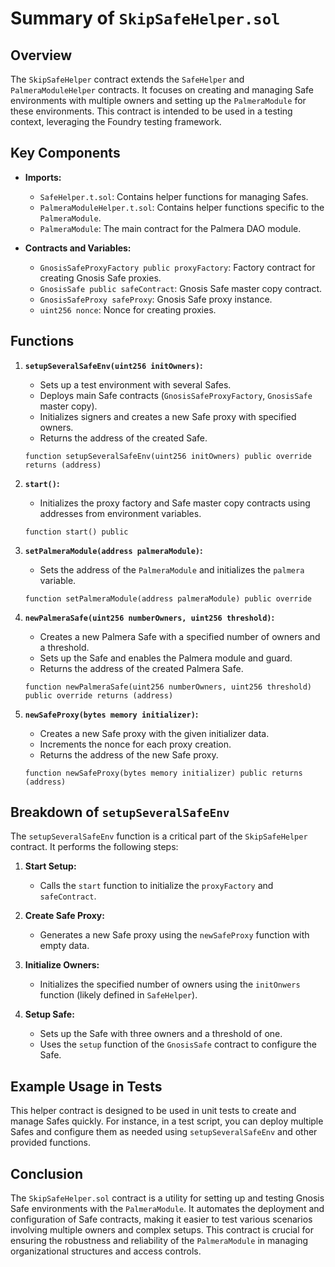 # Summary of `SkipSafeHelper.sol`

## Overview

The `SkipSafeHelper` contract extends the `SafeHelper` and `PalmeraModuleHelper` contracts. It focuses on creating and managing Safe environments with multiple owners and setting up the `PalmeraModule` for these environments. This contract is intended to be used in a testing context, leveraging the Foundry testing framework.

## Key Components

- **Imports:**
  - `SafeHelper.t.sol`: Contains helper functions for managing Safes.
  - `PalmeraModuleHelper.t.sol`: Contains helper functions specific to the `PalmeraModule`.
  - `PalmeraModule`: The main contract for the Palmera DAO module.

- **Contracts and Variables:**
  - `GnosisSafeProxyFactory public proxyFactory`: Factory contract for creating Gnosis Safe proxies.
  - `GnosisSafe public safeContract`: Gnosis Safe master copy contract.
  - `GnosisSafeProxy safeProxy`: Gnosis Safe proxy instance.
  - `uint256 nonce`: Nonce for creating proxies.

## Functions

1. **`setupSeveralSafeEnv(uint256 initOwners)`:**
   - Sets up a test environment with several Safes.
   - Deploys main Safe contracts (`GnosisSafeProxyFactory`, `GnosisSafe` master copy).
   - Initializes signers and creates a new Safe proxy with specified owners.
   - Returns the address of the created Safe.

   ```solidity
   function setupSeveralSafeEnv(uint256 initOwners) public override returns (address)
   ```

2. **`start()`:**
   - Initializes the proxy factory and Safe master copy contracts using addresses from environment variables.

   ```solidity
   function start() public
   ```

3. **`setPalmeraModule(address palmeraModule)`:**
   - Sets the address of the `PalmeraModule` and initializes the `palmera` variable.

   ```solidity
   function setPalmeraModule(address palmeraModule) public override
   ```

4. **`newPalmeraSafe(uint256 numberOwners, uint256 threshold)`:**
   - Creates a new Palmera Safe with a specified number of owners and a threshold.
   - Sets up the Safe and enables the Palmera module and guard.
   - Returns the address of the created Palmera Safe.

   ```solidity
   function newPalmeraSafe(uint256 numberOwners, uint256 threshold) public override returns (address)
   ```

5. **`newSafeProxy(bytes memory initializer)`:**
   - Creates a new Safe proxy with the given initializer data.
   - Increments the nonce for each proxy creation.
   - Returns the address of the new Safe proxy.

   ```solidity
   function newSafeProxy(bytes memory initializer) public returns (address)
   ```

## Breakdown of `setupSeveralSafeEnv`

The `setupSeveralSafeEnv` function is a critical part of the `SkipSafeHelper` contract. It performs the following steps:

1. **Start Setup:**
   - Calls the `start` function to initialize the `proxyFactory` and `safeContract`.

2. **Create Safe Proxy:**
   - Generates a new Safe proxy using the `newSafeProxy` function with empty data.

3. **Initialize Owners:**
   - Initializes the specified number of owners using the `initOnwers` function (likely defined in `SafeHelper`).

4. **Setup Safe:**
   - Sets up the Safe with three owners and a threshold of one.
   - Uses the `setup` function of the `GnosisSafe` contract to configure the Safe.

## Example Usage in Tests

This helper contract is designed to be used in unit tests to create and manage Safes quickly. For instance, in a test script, you can deploy multiple Safes and configure them as needed using `setupSeveralSafeEnv` and other provided functions.

## Conclusion

The `SkipSafeHelper.sol` contract is a utility for setting up and testing Gnosis Safe environments with the `PalmeraModule`. It automates the deployment and configuration of Safe contracts, making it easier to test various scenarios involving multiple owners and complex setups. This contract is crucial for ensuring the robustness and reliability of the `PalmeraModule` in managing organizational structures and access controls.
